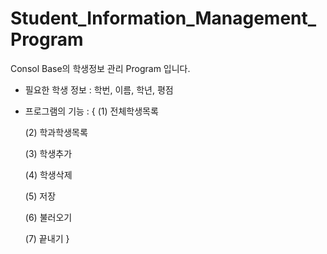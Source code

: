 # Student_Information_Management_Program

Consol Base의 학생정보 관리 Program 입니다.

* 필요한 학생 정보 : 학번, 이름, 학년, 평점

* 프로그램의 기능 :
{
    (1) 전체학생목록

    (2) 학과학생목록

    (3) 학생추가

    (4) 학생삭제

    (5) 저장
 
    (6) 불러오기
 
    (7) 끝내기
}

